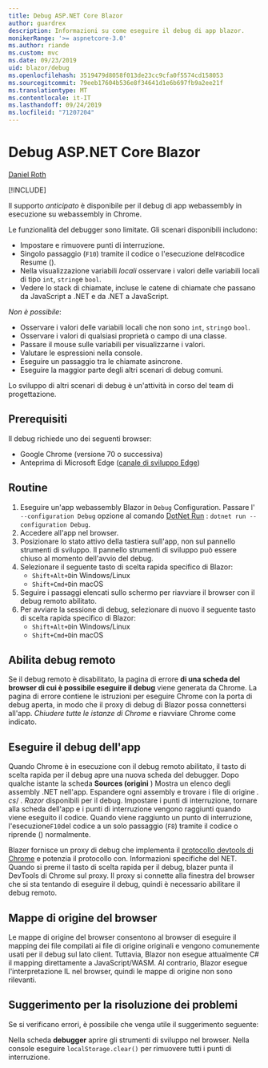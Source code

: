 ```yaml
---
title: Debug ASP.NET Core Blazor
author: guardrex
description: Informazioni su come eseguire il debug di app blazor.
monikerRange: '>= aspnetcore-3.0'
ms.author: riande
ms.custom: mvc
ms.date: 09/23/2019
uid: blazor/debug
ms.openlocfilehash: 3519479d8058f013de23cc9cfa0f5574cd158053
ms.sourcegitcommit: 79eeb17604b536e8f34641d1e6b697fb9a2ee21f
ms.translationtype: MT
ms.contentlocale: it-IT
ms.lasthandoff: 09/24/2019
ms.locfileid: "71207204"
---
```

# <a name="debug-aspnet-core-blazor"></a>Debug ASP.NET Core Blazor

[Daniel Roth](https://github.com/danroth27)

[!INCLUDE[](~/includes/blazorwasm-preview-notice.md)]

Il supporto *anticipato* è disponibile per il debug di app webassembly in esecuzione su webassembly in Chrome.

Le funzionalità del debugger sono limitate. Gli scenari disponibili includono:

* Impostare e rimuovere punti di interruzione.
* Singolo passaggio (`F10`) tramite il codice o l'esecuzione del`F8`codice Resume ().
* Nella visualizzazione variabili *locali* osservare i valori delle variabili locali di tipo `int`, `string`e `bool`.
* Vedere lo stack di chiamate, incluse le catene di chiamate che passano da JavaScript a .NET e da .NET a JavaScript.

*Non è possibile*:

* Osservare i valori delle variabili locali che non sono `int`, `string`o `bool`.
* Osservare i valori di qualsiasi proprietà o campo di una classe.
* Passare il mouse sulle variabili per visualizzarne i valori.
* Valutare le espressioni nella console.
* Eseguire un passaggio tra le chiamate asincrone.
* Eseguire la maggior parte degli altri scenari di debug comuni.

Lo sviluppo di altri scenari di debug è un'attività in corso del team di progettazione.

## <a name="prerequisites"></a>Prerequisiti

Il debug richiede uno dei seguenti browser:

* Google Chrome (versione 70 o successiva)
* Anteprima di Microsoft Edge ([canale di sviluppo Edge](https://www.microsoftedgeinsider.com))

## <a name="procedure"></a>Routine

1. Eseguire un'app webassembly Blazor in `Debug` Configuration. Passare l' `--configuration Debug` opzione al comando [DotNet Run](/dotnet/core/tools/dotnet-run) : `dotnet run --configuration Debug`.
1. Accedere all'app nel browser.
1. Posizionare lo stato attivo della tastiera sull'app, non sul pannello strumenti di sviluppo. Il pannello strumenti di sviluppo può essere chiuso al momento dell'avvio del debug.
1. Selezionare il seguente tasto di scelta rapida specifico di Blazor:
   * `Shift+Alt+D`in Windows/Linux
   * `Shift+Cmd+D`in macOS
1. Seguire i passaggi elencati sullo schermo per riavviare il browser con il debug remoto abilitato.
1. Per avviare la sessione di debug, selezionare di nuovo il seguente tasto di scelta rapida specifico di Blazor:
   * `Shift+Alt+D`in Windows/Linux
   * `Shift+Cmd+D`in macOS

## <a name="enable-remote-debugging"></a>Abilita debug remoto

Se il debug remoto è disabilitato, la pagina di errore **di una scheda del browser di cui è possibile eseguire il debug** viene generata da Chrome. La pagina di errore contiene le istruzioni per eseguire Chrome con la porta di debug aperta, in modo che il proxy di debug di Blazor possa connettersi all'app. *Chiudere tutte le istanze di Chrome* e riavviare Chrome come indicato.

## <a name="debug-the-app"></a>Eseguire il debug dell'app

Quando Chrome è in esecuzione con il debug remoto abilitato, il tasto di scelta rapida per il debug apre una nuova scheda del debugger. Dopo qualche istante la scheda **Sources (origini** ) Mostra un elenco degli assembly .NET nell'app. Espandere ogni assembly e trovare i file di origine *. cs*/ *. Razor* disponibili per il debug. Impostare i punti di interruzione, tornare alla scheda dell'app e i punti di interruzione vengono raggiunti quando viene eseguito il codice. Quando viene raggiunto un punto di interruzione, l'esecuzione`F10`del codice a un solo passaggio (`F8`) tramite il codice o riprende () normalmente.

Blazer fornisce un proxy di debug che implementa il [protocollo devtools di Chrome](https://chromedevtools.github.io/devtools-protocol/) e potenzia il protocollo con. Informazioni specifiche del NET. Quando si preme il tasto di scelta rapida per il debug, blazer punta il DevTools di Chrome sul proxy. Il proxy si connette alla finestra del browser che si sta tentando di eseguire il debug, quindi è necessario abilitare il debug remoto.

## <a name="browser-source-maps"></a>Mappe di origine del browser

Le mappe di origine del browser consentono al browser di eseguire il mapping dei file compilati ai file di origine originali e vengono comunemente usati per il debug sul lato client. Tuttavia, Blazor non esegue attualmente C# il mapping direttamente a JavaScript/WASM. Al contrario, Blazor esegue l'interpretazione IL nel browser, quindi le mappe di origine non sono rilevanti.

## <a name="troubleshooting-tip"></a>Suggerimento per la risoluzione dei problemi

Se si verificano errori, è possibile che venga utile il suggerimento seguente:

Nella scheda **debugger** aprire gli strumenti di sviluppo nel browser. Nella console eseguire `localStorage.clear()` per rimuovere tutti i punti di interruzione.
